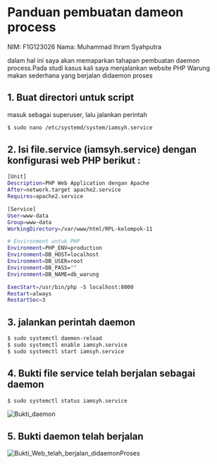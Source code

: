 # Panduan pembuatan dameon process
NIM: F1G123026
Nama: Muhammad Ihram Syahputra

dalam hal ini saya akan memaparkan tahapan pembuatan daemon process.Pada studi kasus kali saya menjalankan website PHP Warung makan sederhana yang berjalan didaemon proses 

## 1. Buat directori untuk script
masuk sebagai superuser, lalu jalankan perintah
```bash
$ sudo nano /etc/systemd/system/iamsyh.service
```
## 2. Isi file.service (iamsyh.service) dengan konfigurasi web PHP berikut :
```bash
[Unit]
Description=PHP Web Application dengan Apache
After=network.target apache2.service
Requires=apache2.service

[Service]
User=www-data
Group=www-data
WorkingDirectory=/var/www/html/RPL-kelompok-11

# Environment untuk PHP
Environment=PHP_ENV=production
Environment=DB_HOST=localhost
Environment=DB_USER=root
Environment=DB_PASS=""
Environment=DB_NAME=db_warung

ExecStart=/usr/bin/php -S localhost:8000
Restart=always
RestartSec=3
```
## 3. jalankan perintah daemon 
```bash
$ sudo systemctl daemon-reload 
$ sudo systemctl enable iamsyh.service 
$ sudo systemctl start iamsyh.service
```
## 4. Bukti file service telah berjalan sebagai daemon
```bash
$ sudo systemctl status iamsyh.service
```
![Bukti_daemon](/Bukti_gambar/proof-iamdaemon.png)

## 5. Bukti daemon telah berjalan 
![Bukti_Web_telah_berjalan_didaemonProses](Bukti_gambar/proof-iamweb.pngproof-iamweb.png)